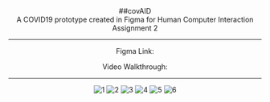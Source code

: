 <div align="center"> ##covAID
<div align="center">A COVID19 prototype created in Figma for Human Computer Interaction Assignment 2

***
Figma Link:

Video Walkthrough:
***

![1](https://user-images.githubusercontent.com/54964518/110229279-4cb58e00-7ed6-11eb-84a7-e656a59a2e39.png)
![2](https://user-images.githubusercontent.com/54964518/110229282-4fb07e80-7ed6-11eb-8598-018151b18958.png)
![3](https://user-images.githubusercontent.com/54964518/110229284-53dc9c00-7ed6-11eb-898b-b2701bcf8214.png)
![4](https://user-images.githubusercontent.com/54964518/110229286-55a65f80-7ed6-11eb-99fa-2998c333f557.png)
![5](https://user-images.githubusercontent.com/54964518/110229288-57702300-7ed6-11eb-99f3-99c431887636.png)
![6](https://user-images.githubusercontent.com/54964518/110229289-59d27d00-7ed6-11eb-9cba-8d85389fff8d.png)
